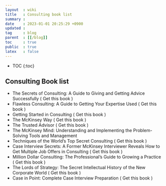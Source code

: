 ```yaml
---
layout  : wiki
title   : Consulting book list
summary : 
date    : 2023-01-01 20:25:29 +0900
updated : 
tag     : blog
parent  : [[/blog]]
toc     : true
public  : true
latex   : false
---
```

* TOC
{:toc}



## Consulting Book list


- The Secrets of Consulting: A Guide to Giving and Getting Advice Successfully ( Get this book ) 
- Flawless Consulting: A Guide to Getting Your Expertise Used ( Get this book )   
- Getting Started in Consulting ( Get this book ) 
- The McKinsey Way ( Get this book )
- The Trusted Advisor ( Get this book )
- The McKinsey Mind: Understanding and Implementing the Problem-Solving Tools and Management
- Techniques of the World’s Top Secret Consulting ( Get this book ) 
- Case Interview Secrets: A Former McKinsey Interviewer Reveals How to Get Multiple Job Offers in Consulting ( Get this book ) 
- Million Dollar Consulting: The Professional’s Guide to Growing a Practice ( Get this book )
- The Lords of Strategy: The Secret Intellectual History of the New Corporate World ( Get this book ) 
- Case in Point: Complete Case Interview Preparation ( Get this book )